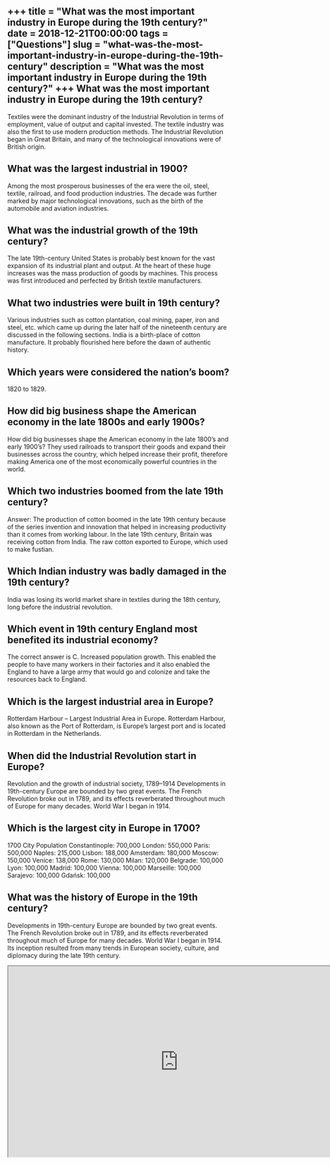 +++
title = "What was the most important industry in Europe during the 19th century?"
date = 2018-12-21T00:00:00
tags = ["Questions"]
slug = "what-was-the-most-important-industry-in-europe-during-the-19th-century"
description = "What was the most important industry in Europe during the 19th century?"
+++
What was the most important industry in Europe during the 19th century?
-----------------------------------------------------------------------

Textiles were the dominant industry of the Industrial Revolution in terms of employment, value of output and capital invested. The textile industry was also the first to use modern production methods. The Industrial Revolution began in Great Britain, and many of the technological innovations were of British origin.

What was the largest industrial in 1900?
----------------------------------------

Among the most prosperous businesses of the era were the oil, steel, textile, railroad, and food production industries. The decade was further marked by major technological innovations, such as the birth of the automobile and aviation industries.

What was the industrial growth of the 19th century?
---------------------------------------------------

The late 19th-century United States is probably best known for the vast expansion of its industrial plant and output. At the heart of these huge increases was the mass production of goods by machines. This process was first introduced and perfected by British textile manufacturers.

What two industries were built in 19th century?
-----------------------------------------------

Various industries such as cotton plantation, coal mining, paper, iron and steel, etc. which came up during the later half of the nineteenth century are discussed in the following sections. India is a birth-place of cotton manufacture. It probably flourished here before the dawn of authentic history.

Which years were considered the nation’s boom?
----------------------------------------------

1820 to 1829.

How did big business shape the American economy in the late 1800s and early 1900s?
----------------------------------------------------------------------------------

How did big businesses shape the American economy in the late 1800’s and early 1900’s? They used railroads to transport their goods and expand their businesses across the country, which helped increase their profit, therefore making America one of the most economically powerful countries in the world.

Which two industries boomed from the late 19th century?
-------------------------------------------------------

Answer: The production of cotton boomed in the late 19th century because of the series invention and innovation that helped in increasing productivity than it comes from working labour. In the late 19th century, Britain was receiving cotton from India. The raw cotton exported to Europe, which used to make fustian.

Which Indian industry was badly damaged in the 19th century?
------------------------------------------------------------

India was losing its world market share in textiles during the 18th century, long before the industrial revolution.

Which event in 19th century England most benefited its industrial economy?
--------------------------------------------------------------------------

The correct answer is C. Increased population growth. This enabled the people to have many workers in their factories and it also enabled the England to have a large army that would go and colonize and take the resources back to England.

Which is the largest industrial area in Europe?
-----------------------------------------------

Rotterdam Harbour – Largest Industrial Area in Europe. Rotterdam Harbour, also known as the Port of Rotterdam, is Europe’s largest port and is located in Rotterdam in the Netherlands.

When did the Industrial Revolution start in Europe?
---------------------------------------------------

Revolution and the growth of industrial society, 1789–1914 Developments in 19th-century Europe are bounded by two great events. The French Revolution broke out in 1789, and its effects reverberated throughout much of Europe for many decades. World War I began in 1914.

Which is the largest city in Europe in 1700?
--------------------------------------------

1700 City Population Constantinople: 700,000 London: 550,000 Paris: 500,000 Naples: 215,000 Lisbon: 188,000 Amsterdam: 180,000 Moscow: 150,000 Venice: 138,000 Rome: 130,000 Milan: 120,000 Belgrade: 100,000 Lyon: 100,000 Madrid: 100,000 Vienna: 100,000 Marseille: 100,000 Sarajevo: 100,000 Gdańsk: 100,000

What was the history of Europe in the 19th century?
---------------------------------------------------

Developments in 19th-century Europe are bounded by two great events. The French Revolution broke out in 1789, and its effects reverberated throughout much of Europe for many decades. World War I began in 1914. Its inception resulted from many trends in European society, culture, and diplomacy during the late 19th century.

<iframe allow="accelerometer; autoplay; clipboard-write; encrypted-media; gyroscope; picture-in-picture" allowfullscreen="" class="__youtube_prefs__  epyt-is-override  no-lazyload" data-no-lazy="1" data-origheight="433" data-origwidth="770" data-skipgform_ajax_framebjll="" height="433" id="_ytid_13416" loading="lazy" src="https://www.youtube.com/embed/zjK7PWmRRyg?enablejsapi=1&autoplay=0&cc_load_policy=0&cc_lang_pref=&iv_load_policy=1&loop=0&modestbranding=0&rel=1&fs=1&playsinline=0&autohide=2&theme=dark&color=red&controls=1&" title="YouTube player" width="770"></iframe>